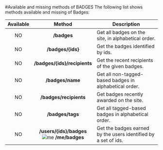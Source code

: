 #Available and missing methods of BADGES
The following list shows methods available and missing of Badges:

| Available | Method                                  | Description
|:---------:|:---------------------------------------:| -----------------------------------------------------------------------|
| NO        | **/badges**                             | Get all badges on the site, in alphabetical order.                     |
| NO        | **/badges/{ids}**                       | Get the badges identified by ids.                                      |
| NO        | **/badges/{ids}/recipients**            | Get the recent recipients of the given badges.                         |
| NO        | **/badges/name**                        | Get all non-tagged-based badges in alphabetical order.                 |
| NO        | **/badges/recipients**                  | Get badges recently awarded on the site.                               |
| NO        | **/badges/tags**                        | Get all tagged-based badges in alphabetical order.                     |
| NO        | **/users/{ids}/badges** <br/> ![me](https://cdn.sstatic.net/apiv2/img/me.png?v=f1cb4f2bb0ba) **/me/badges** | Get the badges earned by the users identified by a set of ids. |
